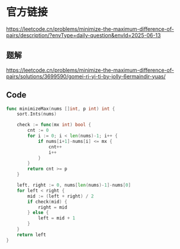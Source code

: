 # 官方链接
https://leetcode.cn/problems/minimize-the-maximum-difference-of-pairs/description/?envType=daily-question&envId=2025-06-13

## 题解
https://leetcode.cn/problems/minimize-the-maximum-difference-of-pairs/solutions/3699590/gomei-ri-yi-ti-by-jolly-6ermaindir-yuas/

## Code
```go
func minimizeMax(nums []int, p int) int {
	sort.Ints(nums)

	check := func(mx int) bool {
		cnt := 0
		for i := 0; i < len(nums)-1; i++ {
			if nums[i+1]-nums[i] <= mx {
				cnt++
				i++
			}
		}
		return cnt >= p
	}

	left, right := 0, nums[len(nums)-1]-nums[0]
	for left < right {
		mid := (left + right) / 2
		if check(mid) {
			right = mid
		} else {
			left = mid + 1
		}
	}
	return left
}
```